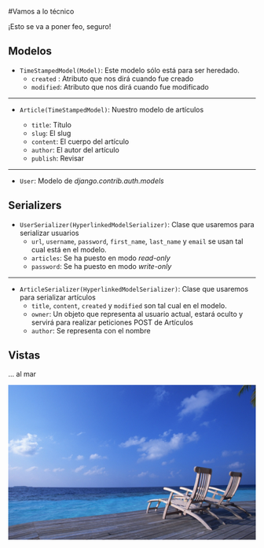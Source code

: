 #Vamos a lo técnico

¡Esto se va a poner feo, seguro!

## Modelos

* `TimeStampedModel(Model)`: Este modelo sólo está para ser heredado.
    * `created` : Atributo que nos dirá cuando fue creado
    * `modified`: Atributo que nos dirá cuando fue modificado

_______________
    
* `Article(TimeStampedModel)`: Nuestro modelo de artículos

    * `title`: Título
    * `slug`: El slug
    * `content`: El cuerpo del artículo
    * `author`: El autor del artículo
    * `publish`: Revisar
    
______________

* `User`: Modelo de *django.contrib.auth.models*

## Serializers
* `UserSerializer(HyperlinkedModelSerializer)`: Clase que usaremos para serializar usuarios
    * `url`, `username`, `password`, `first_name`, `last_name` y `email` se usan tal cual está en el modelo.  
    * `articles`: Se ha puesto en modo *read-only* 
    * `password`: Se ha puesto en modo *write-only*
    
______________

* `ArticleSerializer(HyperlinkedModelSerializer)`: Clase que usaremos para serializar artículos
    * `title`, `content`, `created` y `modified` son tal cual en el modelo.
    * `owner`: Un objeto que representa al usuario actual, estará oculto y servirá para realizar peticiones POST de Artículos
    * `author`: Se representa con el nombre

## Vistas
... al mar

![vistas-al-mar](img/vistas-al-mar.jpg)